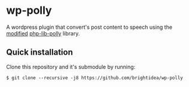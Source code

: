 # wp-polly
A wordpress plugin that convert's post content to speech using the [modified](https://github.com/loq24/wna-lib-polly) [php-lib-polly](https://github.com/nickolanack/php-lib-polly) library.

## Quick installation
Clone this repository and it's submodule by running:
```
$ git clone --recursive -j8 https://github.com/brightidea/wp-polly
```